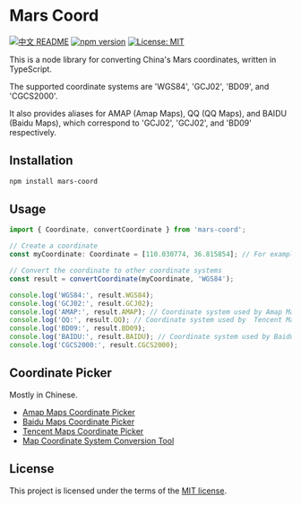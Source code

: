 # Mars Coord

[![中文 README](https://img.shields.io/badge/README-English-green)](./README.md) [![npm version](https://img.shields.io/npm/v/mars-coord.svg?style=flat)](https://www.npmjs.com/package/mars-coord) [![License: MIT](https://img.shields.io/badge/License-MIT-yellow.svg)](https://opensource.org/licenses/MIT)

This is a node library for converting China's Mars coordinates, written in TypeScript.

The supported coordinate systems are 'WGS84', 'GCJ02', 'BD09', and 'CGCS2000'.

It also provides aliases for AMAP (Amap Maps), QQ (QQ Maps), and BAIDU (Baidu Maps), which correspond to 'GCJ02', 'GCJ02', and 'BD09' respectively.

## Installation

```bash
npm install mars-coord
```

## Usage

```typescript
import { Coordinate, convertCoordinate } from 'mars-coord';

// Create a coordinate
const myCoordinate: Coordinate = [110.030774, 36.815854]; // For example, this is a 'WGS84' coordinate

// Convert the coordinate to other coordinate systems
const result = convertCoordinate(myCoordinate, 'WGS84');

console.log('WGS84:', result.WGS84);
console.log('GCJ02:', result.GCJ02);
console.log('AMAP:', result.AMAP); // Coordinate system used by Amap Maps
console.log('QQ:', result.QQ); // Coordinate system used by  Tencent Maps
console.log('BD09:', result.BD09);
console.log('BAIDU:', result.BAIDU); // Coordinate system used by Baidu Maps
console.log('CGCS2000:', result.CGCS2000);
```

## Coordinate Picker

Mostly in Chinese.

- [Amap Maps Coordinate Picker](https://lbs.amap.com/tools/picker)
- [Baidu Maps Coordinate Picker](https://api.map.baidu.com/lbsapi/getpoint/index.html)
- [Tencent Maps Coordinate Picker](https://lbs.qq.com/getPoint/)
- [Map Coordinate System Conversion Tool](https://tool.lu/coordinate/)

## License

This project is licensed under the terms of the [MIT license](./LICENSE).